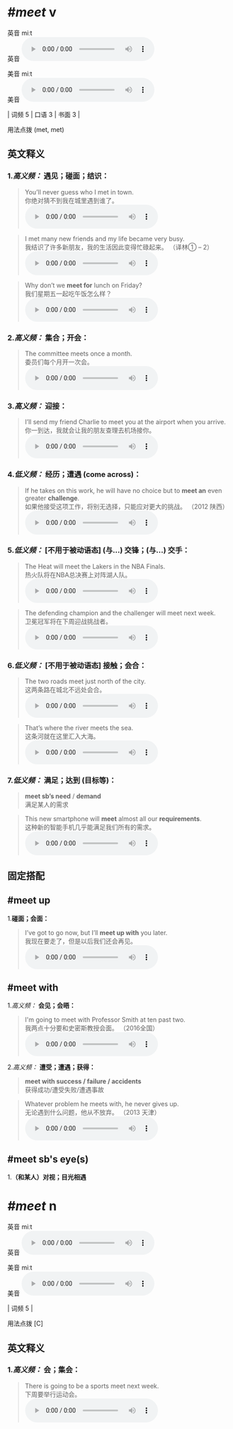 # ***\#meet*** v
英音 miːt  
英音
<audio src="./media/meet-B.aac" controls="controls"></audio>

美音 miːt  
美音
<audio src="./media/meet.aac" controls="controls"></audio>



| 词频 5 | 口语 3 | 书面 3 |  

用法点拨  (met, met)

英文释义
---
### 1.*高义频：* **遇见；碰面；结识：**  

 > You’ll never guess who I met in town.   
 > 你绝对猜不到我在城里遇到谁了。    
<audio src="./media/meet-1.aac" controls="controls"></audio>

 > I met many new friends and my life became very busy.   
 > 我结识了许多新朋友，我的生活因此变得忙碌起来。  （译林① – 2）  
<audio src="./media/meet-2.aac" controls="controls"></audio>

 > Why don’t we **meet for** lunch on Friday?   
 > 我们星期五一起吃午饭怎么样？    
<audio src="./media/meet-3.aac" controls="controls"></audio>

### 2.*高义频：* **集合；开会：**  

 > The committee meets once a month.   
 > 委员们每个月开一次会。    
<audio src="./media/meet-4.aac" controls="controls"></audio>

### 3.*高义频：* **迎接：**  

 > I’ll send my friend Charlie to meet you at the airport when you arrive.  
 > 你一到达，我就会让我的朋友查理去机场接你。    
<audio src="./media/meet-5.aac" controls="controls"></audio>

### 4.*低义频：* **经历；遭遇 (come across)：**  

 > If he takes on this work, he will have no choice but to **meet an** even greater **challenge**.   
 > 如果他接受这项工作，将别无选择，只能应对更大的挑战。  （2012 陕西）  
<audio src="./media/meet-6.aac" controls="controls"></audio>

### 5.*低义频：* **[不用于被动语态] (与...) 交锋；(与...) 交手：**  

 > The Heat will meet the Lakers in the NBA Finals.   
 > 热火队将在NBA总决赛上对阵湖人队。    
<audio src="./media/meet-7.aac" controls="controls"></audio>

 > The defending champion and the challenger will meet next week.   
 > 卫冕冠军将在下周迎战挑战者。    
<audio src="./media/meet-8.aac" controls="controls"></audio>

### 6.*低义频：* **[不用于被动语态] 接触；会合：**  

 > The two roads meet just north of the city.   
 > 这两条路在城北不远处会合。    
<audio src="./media/meet-9.aac" controls="controls"></audio>

 > That’s where the river meets the sea.   
 > 这条河就在这里汇入大海。    
<audio src="./media/meet-10.aac" controls="controls"></audio>

### 7.*低义频：* **满足；达到 (目标等)：**  

 > **meet sb’s need** / **demand**  
 > 满足某人的需求    

 > This new smartphone will **meet** almost all our **requirements**.  
 > 这种新的智能手机几乎能满足我们所有的需求。    
<audio src="./media/meet-517_AAC.aac" controls="controls"></audio>


固定搭配
---
## \#meet up
1.**碰面；会面：**  

 > I’ve got to go now, but I’ll **meet up with** you later.  
 > 我现在要走了，但是以后我们还会再见。    
<audio src="./media/P276 meet1.aac" controls="controls"></audio>

## \#meet with
1.*高义频：* **会见；会晤：**  

 > I'm going to meet with Professor Smith at ten past two.  
 > 我两点十分要和史密斯教授会面。  （2016全国）  
<audio src="./media/meet-517-1_AAC.aac" controls="controls"></audio>

2.*高义频：* **遭受；遭遇；获得：**  

 > **meet with success / failure / accidents**  
 > 获得成功/遭受失败/遭遇事故    

 > Whatever problem he meets with, he never gives up.  
 > 无论遇到什么问题，他从不放弃。  （2013 天津）  
<audio src="./media/P276 meet3.aac" controls="controls"></audio>

## \#meet sb's eye(s)
1.**（和某人）对视；目光相遇**  


# ***\#meet*** n
英音 miːt  
英音
<audio src="./media/meet-B.aac" controls="controls"></audio>

美音 miːt  
美音
<audio src="./media/meet.aac" controls="controls"></audio>



| 词频 5 |  

用法点拨  [C]

英文释义
---
### 1.*高义频：* **会；集会：**  

 > There is going to be a sports meet next week.   
 > 下周要举行运动会。    
<audio src="./media/meet-12.aac" controls="controls"></audio>


